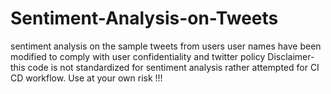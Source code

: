 # Sentiment-Analysis-on-Tweets
sentiment analysis on the sample tweets from users
user names have been modified to comply with 
user confidentiality and twitter policy
Disclaimer- this code is not standardized for sentiment analysis rather attempted for CI CD workflow.
Use at  your own risk !!!
